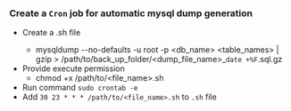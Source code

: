 ### Create a `Cron` job for automatic mysql dump generation
 - Create a <filename>.sh file
   - mysqldump --no-defaults -u root -p<password> <db_name> <table_names> | gzip > /path/to/back_up_folder/<dump_file_name>_`date +%F`.sql.gz
 - Provide execute permission
   - chmod +x /path/to/<file_name>.sh
 - Run command `sudo crontab -e`
 - Add `30 23 * * * /path/to/<file_name>.sh` to `.sh` file
